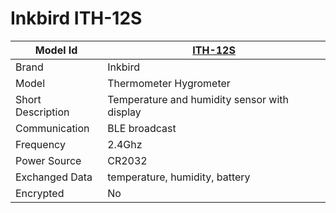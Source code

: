# Inkbird ITH-12S 

|Model Id|[ITH-12S](https://github.com/theengs/decoder/blob/development/src/devices/IBS_THBP01B_json.h)|
|-|-|
|Brand|Inkbird|
|Model|Thermometer Hygrometer|
|Short Description|Temperature and humidity sensor with display|
|Communication|BLE broadcast|
|Frequency|2.4Ghz|
|Power Source|CR2032|
|Exchanged Data|temperature, humidity, battery|
|Encrypted|No|
